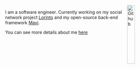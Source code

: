 <img width="22%" align="right" alt="Github" src="https://i.imgur.com/norONJI_d.webp?maxwidth=760&fidelity=grand" />

I am a software engineer. Currently working on my social network project [Lorinto](https://lorinto.com) and my open-source back-end framework [Mavi](https://github.com/m-emre-yalcin/mavi).

You can see more details about me [here](https://m-emre-yalcin.github.io/)
